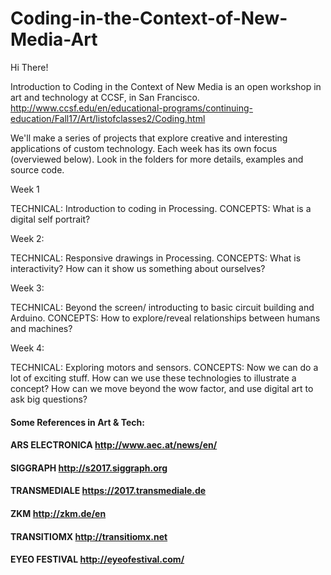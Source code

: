 # Coding-in-the-Context-of-New-Media-Art

Hi There!

Introduction to Coding in the Context of New Media is an open workshop in art and technology at CCSF, in San Francisco.
http://www.ccsf.edu/en/educational-programs/continuing-education/Fall17/Art/listofclasses2/Coding.html

We'll make a series of projects that explore creative and interesting applications of custom technology. Each week has its own focus (overviewed below). Look in the folders for more details, examples and source code.

Week 1

TECHNICAL: Introduction to coding in Processing. 
CONCEPTS: What is a digital self portrait?

Week 2:

TECHNICAL: Responsive drawings in Processing. 
CONCEPTS: What is interactivity? How can it show us something about ourselves?

Week 3:

TECHNICAL: Beyond the screen/ introducting to basic circuit building and Arduino. 
CONCEPTS: How to explore/reveal relationships between humans and machines?

Week 4:

TECHNICAL: Exploring motors and sensors. 
CONCEPTS: Now we can do a lot of exciting stuff. How can we use these technologies to illustrate a concept? How can we move beyond the wow factor, and use digital art to ask big questions?

#### Some References in Art & Tech:
#### ARS ELECTRONICA http://www.aec.at/news/en/
#### SIGGRAPH http://s2017.siggraph.org
#### TRANSMEDIALE https://2017.transmediale.de
#### ZKM http://zkm.de/en
#### TRANSITIOMX http://transitiomx.net
#### EYEO FESTIVAL http://eyeofestival.com/

